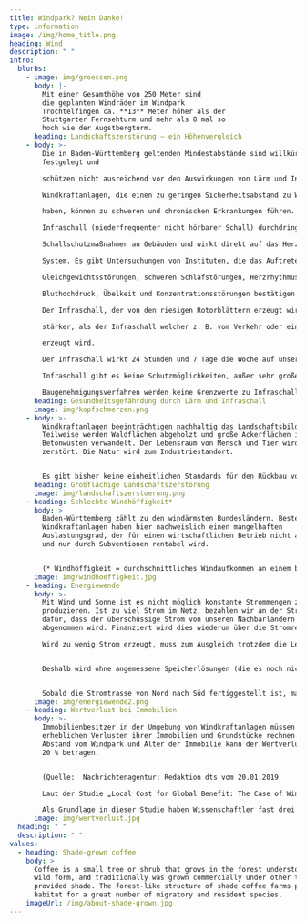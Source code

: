 ```yaml
---
title: Windpark? Nein Danke!
type: information
image: /img/home_title.png
heading: Wind
description: " "
intro:
  blurbs:
    - image: img/groessen.png
      body: |-
        Mit einer Gesamthöhe von 250 Meter sind
        die geplanten Windräder im Windpark
        Trochtelfingen ca. **13** Meter höher als der
        Stuttgarter Fernsehturm und mehr als 8 mal so
        hoch wie der Augstbergturm.
      heading: Landschaftszerstörung – ein Höhenvergleich
    - body: >-
        Die in Baden-Württemberg geltenden Mindestabstände sind willkürlich
        festgelegt und

        schützen nicht ausreichend vor den Auswirkungen von Lärm und Infraschall.

        Windkraftanlagen, die einen zu geringen Sicherheitsabstand zu Wohngebäuden

        haben, können zu schweren und chronischen Erkrankungen führen.

        Infraschall (niederfrequenter nicht hörbarer Schall) durchdringt jede Art von

        Schallschutzmaßnahmen an Gebäuden und wirkt direkt auf das Herz-Kreislauf-

        System. Es gibt Untersuchungen von Instituten, die das Auftreten von Tinnitus,

        Gleichgewichtsstörungen, schweren Schlafstörungen, Herzrhythmusstörungen,

        Bluthochdruck, Übelkeit und Konzentrationsstörungen bestätigen.

        Der Infraschall, der von den riesigen Rotorblättern erzeugt wird, ist um ein vielfaches

        stärker, als der Infraschall welcher z. B. vom Verkehr oder einer Öl-Feuerungsanlage

        erzeugt wird.

        Der Infraschall wirkt 24 Stunden und 7 Tage die Woche auf unseren Körper. Gegen

        Infraschall gibt es keine Schutzmöglichkeiten, außer sehr großen Abstand. Im

        Baugenehmigungsverfahren werden keine Grenzwerte zu Infraschall berücksichtigt.
      heading: Gesundheitsgefährdung durch Lärm und Infraschall
      image: img/kopfschmerzen.png
    - body: >-
        Windkraftanlagen beeinträchtigen nachhaltig das Landschaftsbild.
        Teilweise werden Waldflächen abgeholzt und große Ackerflächen in
        Betonwüsten verwandelt. Der Lebensraum von Mensch und Tier wird
        zerstört. Die Natur wird zum Industriestandort. 


        Es gibt bisher keine einheitlichen Standards für den Rückbau von Windkraftanlagen.
      heading: Großflächige Landschaftszerstörung
      image: img/landschaftszerstoerung.png
    - heading: Schlechte Windhöffigkeit*
      body: >
        Baden-Württemberg zählt zu den windärmsten Bundesländern. Bestehende
        Windkraftanlagen haben hier nachweislich einen mangelhaften
        Auslastungsgrad, der für einen wirtschaftlichen Betrieb nicht ausreicht
        und nur durch Subventionen rentabel wird. 


        (* Windhöffigkeit = durchschnittliches Windaufkommen an einem bestimmten Standort als Maßstab für die Gewinnung von Windenergie)
      image: img/windhoeffigkeit.jpg
    - heading: Energiewende
      body: >-
        Mit Wind und Sonne ist es nicht möglich konstante Strommengen zu
        produzieren. Ist zu viel Strom im Netz, bezahlen wir an der Strom-Börse
        dafür, dass der überschüssige Strom von unseren Nachbarländern
        abgenommen wird. Finanziert wird dies wiederum über die Stromrechnung. 

        Wird zu wenig Strom erzeugt, muss zum Ausgleich trotzdem die Leistung eines konventionellen Kraftwerkes vorgehalten oder Strom aus dem Ausland zugekauft werden. 


        Deshalb wird ohne angemessene Speicherlösungen (die es noch nicht gibt) Windkraft bei uns nie rentabel und umweltschonend produziert werden können. 


        Sobald die Stromtrasse von Nord nach Süd fertiggestellt ist, macht es keinen Sinn, die sowieso unrentablen Windkraftanlagen im Süden weiter zu betreiben.
      image: img/energiewende2.png
    - heading: Wertverlust bei Immobilien
      body: >-
        Immobilienbesitzer in der Umgebung von Windkraftanlagen müssen mit
        erheblichen Verlusten ihrer Immobilien und Grundstücke rechnen. Je nach
        Abstand vom Windpark und Alter der Immobilie kann der Wertverlust über
        20 % betragen.


        (Quelle:  Nachrichtenagentur: Redaktion dts vom 20.01.2019

        Laut der Studie „Local Cost for Global Benefit: The Case of Wind Turbines“ des RWI-Leibniz Instituts für Wirtschaftsforschung verlieren ländliche Einfamilienhäuser im Umkreis von Windenergieanlagen zum Teil deutlich an Wert. "In absoluten Zahlen kann das einen Vermögensverlust für Hausbesitzer von mehreren zehntausend Euro bedeuten", sagte RWI-Studienleiter Manuel Frondel. Am stärksten betroffen sind alte Häuser. Hier kann der Verlust über 20 % betragen.

        Als Grundlage in dieser Studie haben Wissenschaftler fast drei Millionen Verkaufsangebote des Onlineportals ImmobilienScout24 zwischen den Jahren 2007 und 2015 analysiert und mit den Geodaten von rund 27.000 Windenergieanlagen abgeglichen.)
      image: img/wertverlust.jpg
  heading: " "
  description: " "
values:
  - heading: Shade-grown coffee
    body: >
      Coffee is a small tree or shrub that grows in the forest understory in its
      wild form, and traditionally was grown commercially under other trees that
      provided shade. The forest-like structure of shade coffee farms provides
      habitat for a great number of migratory and resident species.
    imageUrl: /img/about-shade-grown.jpg
---
```

